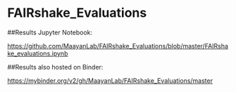 # FAIRshake_Evaluations

##Results Jupyter Notebook:

https://github.com/MaayanLab/FAIRshake_Evaluations/blob/master/FAIRshake_evaluations.ipynb

##Results also hosted on Binder:

https://mybinder.org/v2/gh/MaayanLab/FAIRshake_Evaluations/master
